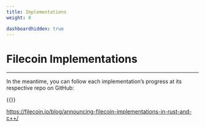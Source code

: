 ```yaml
---
title: Implementations
weight: 8

dashboardhidden: true
---
```


# Filecoin Implementations
---

In the meantime, you can follow each implementation’s progress at its respective repo on GitHub:

{{<dashboard-impl>}}

https://filecoin.io/blog/announcing-filecoin-implementations-in-rust-and-c++/

